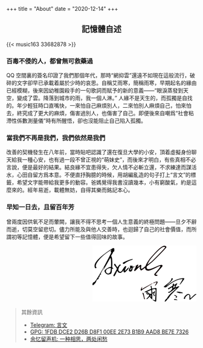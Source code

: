 +++
title = "About"
date = "2020-12-14"
+++

<h2 style="text-align: center">記憶體自述</h2>

{{< music163 33682878 >}}

### 百毒不侵的人，都曾無可救藥過
QQ 空間裏的簽名印證了我們那個年代，那時“網抑雲”還遠不如現在這般流行，破碎的文字卻早已承載着屬於少時的哀思。自稱艾雨寒，簡稱雨寒，早期起名的緣由已經模糊，後來因幼稚園殺手的一句歌詞而賦予的新的意義——“眼淚蒸發到天空，變成了雲。降落到城市的雨，我一個人淋。” 人緣不是天生的，而孤獨是自找的。年少輕狂時口直嘴快，一來怕自己麻煩別人，二來怕別人麻煩自己，怕來怕去，終究成了更大的麻煩，傷害過別人，也傷害了自己。即便後來自嘲爲“社會粘滯性係數測量儀”時有所醒悟，卻也沒能阻止自己陷入孤獨。

### 當我們不再是我們，我們依然是我們
改善的契機發生在八年前，當時貼吧認識了還在復旦大學的小安，頂着虛擬身份聊天給我一種心安，也有過一段不曾正視的“萌妹史”，而後來才明白，有些真相不必言說，便是最好的結果。結良緣不宜患得失，欠人情不必斬立還，不求練達而謀活水，心田自留方爲本意。不便直抒胸臆的時候，用胡編亂造的句子打上“言文”的標籤，希望文字能帶給我更多的動容。爸媽覺得我書沒讀幾本，小有窮酸氣，約是這麼來的。經年易逝，載體無妨，自得其樂而銘記本心。

### 早知一日去，且留百年芳
曾兩度因供氧不足而暈闕，讓我不得不思考一個人生意義的終極問題——旦夕不辭而逝，切莫空留悲切。儘力所能及與他人交善時，也迴歸了自己的社會價值，而所謂初等記憶體，便是希望留下一些值得回味的故事。

<p style="text-align: right">
    <img src="/img/sign.svg"/>
</p>

> 其餘資訊
> - [Telegram: 言文](https://t.me/loving4ever)
> - [GPG: 1FDB DCE2 D26B D8F1 00EE  2E73 B1B9 AAD8 BE7E 7326](https://github.com/axionl.gpg)
> - [余忆留声机: 一种相思，两处闲愁](https://amane-live.fars.ee/)